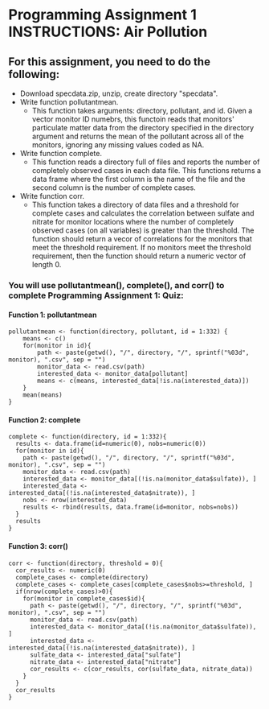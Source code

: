 # Programming Assignment 1 INSTRUCTIONS: Air Pollution

## For this assignment, you need to do the following:
* Download specdata.zip, unzip, create directory "specdata".
* Write function pollutantmean. 
    + This function takes arguments: directory, pollutant, and id. Given a vector monitor ID numebrs, this functoin reads that monitors' particulate matter data from the directory specified in the directory argument and returns the mean of the pollutant across all of the monitors, ignoring any missing values coded as NA. 
* Write function complete.
    + This function reads a directory full of files and reports the number of completely observed cases in each data file. This functions returns a data frame where the first column is the name of the file and the second column is the number of complete cases.
* Write function corr.
    + This function takes a directory of data files and a threshold for complete cases and calculates the correlation between sulfate and nitrate for monitor locations where the number of completely observed cases (on all variables) is greater than the threshold. The function should return a vecor of correlations for the monitors that meet the threshold requirement. If no monitors meet the threshold requirement, then the function should return a numeric vector of length 0.

### You will use pollutantmean(), complete(), and corr() to complete Programming Assignment 1: Quiz:

#### Function 1: pollutantmean

```{r}
pollutantmean <- function(directory, pollutant, id = 1:332) {
    means <- c()
    for(monitor in id){
        path <- paste(getwd(), "/", directory, "/", sprintf("%03d", monitor), ".csv", sep = "")
        monitor_data <- read.csv(path)
        interested_data <- monitor_data[pollutant]
        means <- c(means, interested_data[!is.na(interested_data)])
    }
    mean(means)
}
```

#### Function 2: complete

```{r}
complete <- function(directory, id = 1:332){
  results <- data.frame(id=numeric(0), nobs=numeric(0))
  for(monitor in id){
    path <- paste(getwd(), "/", directory, "/", sprintf("%03d", monitor), ".csv", sep = "")
    monitor_data <- read.csv(path)
    interested_data <- monitor_data[(!is.na(monitor_data$sulfate)), ]
    interested_data <- interested_data[(!is.na(interested_data$nitrate)), ]
    nobs <- nrow(interested_data)
    results <- rbind(results, data.frame(id=monitor, nobs=nobs))
  }
  results
}
```

#### Function 3: corr()

```{r}
corr <- function(directory, threshold = 0){
  cor_results <- numeric(0)
  complete_cases <- complete(directory)
  complete_cases <- complete_cases[complete_cases$nobs>=threshold, ]
  if(nrow(complete_cases)>0){
    for(monitor in complete_cases$id){
      path <- paste(getwd(), "/", directory, "/", sprintf("%03d", monitor), ".csv", sep = "")
      monitor_data <- read.csv(path)
      interested_data <- monitor_data[(!is.na(monitor_data$sulfate)), ]
      interested_data <- interested_data[(!is.na(interested_data$nitrate)), ]
      sulfate_data <- interested_data["sulfate"]
      nitrate_data <- interested_data["nitrate"]
      cor_results <- c(cor_results, cor(sulfate_data, nitrate_data))
    }
  }
  cor_results
}
```
